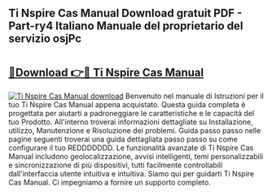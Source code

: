 ## Ti Nspire Cas Manual Download gratuit PDF - Part-ry4 Italiano Manuale del proprietario del servizio osjPc

# <h2><a href="http://dffbhf5.blite.top/?on=Ti+Nspire+Cas+Manual">🔗Download 👉🔴 Ti Nspire Cas Manual</a></h2>

[![Ti Nspire Cas Manual download](https://i.imgur.com/lujVjoI.png)](http://dffbhf5.blite.top/?on=Ti+Nspire+Cas+Manual)
Benvenuto nel manuale di Istruzioni per il tuo Ti Nspire Cas Manual appena acquistato. Questa guida completa è progettata per aiutarti a padroneggiare le caratteristiche e le capacità del tuo Prodotto. All'interno troverai informazioni dettagliate su Installazione, utilizzo, Manutenzione e Risoluzione dei problemi. Guida passo passo nelle pagine seguenti troverai una guida dettagliata passo passo su come configurare il tuo REDDDDDDD. Le funzionalità avanzate di Ti Nspire Cas Manual includono geolocalizzazione, avvisi intelligenti, temi personalizzabili e sincronizzazione di più dispositivi, tutti facilmente controllabili dall'interfaccia utente intuitiva e intuitiva. Siamo qui per guidarti Ti Nspire Cas Manual. Ci impegniamo a fornire un supporto completo.
